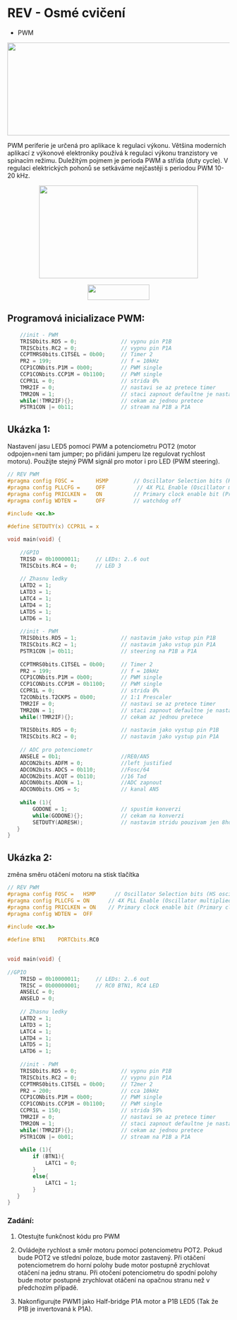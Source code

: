 # REV - Osmé cvičení
- PWM
<p align="center">
  <img width="610" height="210" src="https://github.com/MBrablc/BUT-FME-REV/blob/master/02_cv_zadani/08_CV/PIC18PWMdiagram.png">
</p>

PWM periferie je určená pro aplikace k regulaci výkonu. Většina moderních aplikací z výkonové elektroniky používá k regulaci výkonu tranzistory ve spínacím režimu. Duležitým pojmem je perioda PWM a střída (duty cycle). V regulaci elektrických pohonů se setkáváme nejčastěji s periodou PWM 10-20 kHz. 

<p align="center">
  <img width="360" height="210" src="https://github.com/MBrablc/BUT-FME-REV/blob/master/02_cv_zadani/08_CV/PWM.png">
</p>

<p align="center">
  <img width="140" height="35" src="https://github.com/MBrablc/BUT-FME-REV/blob/master/02_cv_zadani/08_CV/CodeCogsEqn.png">
</p>

## Programová inicializace PWM:

```c
    //init - PWM
    TRISDbits.RD5 = 0;              // vypnu pin P1B
    TRISCbits.RC2 = 0;              // vypnu pin P1A
    CCPTMRS0bits.C1TSEL = 0b00;     // Timer 2 
    PR2 = 199;                      // f = 10kHz
    CCP1CONbits.P1M = 0b00;         // PWM single
    CCP1CONbits.CCP1M = 0b1100;     // PWM single
    CCPR1L = 0;                     // strida 0%
    TMR2IF = 0;                     // nastavi se az pretece timer
    TMR2ON = 1;                     // staci zapnout defaultne je nastaven jak chceme
    while(!TMR2IF){};               // cekam az jednou pretece
    PSTR1CON |= 0b11;               // stream na P1B a P1A
```

## Ukázka 1:
 Nastavení jasu LED5 pomocí PWM a potenciometru POT2 (motor odpojen=neni tam jumper; po přidáni jumperu lze regulovat rychlost motoru). Použijte stejný PWM signál pro motor i pro LED (PWM steering).
 
```c
// REV PWM
#pragma config FOSC =       HSMP        // Oscillator Selection bits (HS oscillator (medium power 4-16 MHz))
#pragma config PLLCFG =     OFF          // 4X PLL Enable (Oscillator multiplied by 4)
#pragma config PRICLKEN =   ON          // Primary clock enable bit (Primary clock is always enabled)
#pragma config WDTEN =      OFF         // watchdog off
 
#include <xc.h>

#define SETDUTY(x) CCPR1L = x

void main(void) {
    
    //GPIO
    TRISD = 0b10000011;     // LEDs: 2..6 out
    TRISCbits.RC4 = 0;      // LED 3    
    
    // Zhasnu ledky
    LATD2 = 1;
    LATD3 = 1;
    LATC4 = 1;
    LATD4 = 1;
    LATD5 = 1;
    LATD6 = 1;
    
    //init - PWM
    TRISDbits.RD5 = 1;              // nastavim jako vstup pin P1B
    TRISCbits.RC2 = 1;              // nastavim jako vstup pin P1A
    PSTR1CON |= 0b11;               // steering na P1B a P1A
    
    CCPTMRS0bits.C1TSEL = 0b00;     // Timer 2 
    PR2 = 199;                      // f = 10kHz
    CCP1CONbits.P1M = 0b00;         // PWM single
    CCP1CONbits.CCP1M = 0b1100;     // PWM single
    CCPR1L = 0;                     // strida 0%    
    T2CONbits.T2CKPS = 0b00;        // 1:1 Prescaler
    TMR2IF = 0;                     // nastavi se az pretece timer
    TMR2ON = 1;                     // staci zapnout defaultne je nastaven jak chceme
    while(!TMR2IF){};               // cekam az jednou pretece
        
    TRISDbits.RD5 = 0;              // nastavim jako vystup pin P1B
    TRISCbits.RC2 = 0;              // nastavim jako vystup pin P1A
            
    // ADC pro potenciometr
    ANSELE = 0b1;                   //RE0/AN5
    ADCON2bits.ADFM = 0;            //left justified
    ADCON2bits.ADCS = 0b110;        //Fosc/64
    ADCON2bits.ACQT = 0b110;        //16 Tad
    ADCON0bits.ADON = 1;            //ADC zapnout
    ADCON0bits.CHS = 5;             // kanal AN5
    
    while (1){
        GODONE = 1;                 // spustim konverzi
        while(GODONE){};            // cekam na konverzi
        SETDUTY(ADRESH);            // nastavim stridu pouzivam jen 8hornich bitu
   }
}
```

## Ukázka 2:
 změna směru otáčení motoru na stisk tlačítka
```c
// REV PWM
#pragma config FOSC =   HSMP      // Oscillator Selection bits (HS oscillator (medium power 4-16 MHz))
#pragma config PLLCFG = ON      // 4X PLL Enable (Oscillator multiplied by 4)
#pragma config PRICLKEN = ON    // Primary clock enable bit (Primary clock is always enabled)
#pragma config WDTEN =  OFF
 
#include <xc.h> 

#define BTN1    PORTCbits.RC0

 
void main(void) {
    
//GPIO
    TRISD = 0b10000011;     // LEDs: 2..6 out
    TRISC = 0b00000001;     // RC0 BTN1, RC4 LED
    ANSELC = 0;
    ANSELD = 0;
    
    // Zhasnu ledky
    LATD2 = 1;
    LATD3 = 1;
    LATC4 = 1;
    LATD4 = 1;
    LATD5 = 1;
    LATD6 = 1;
    
    //init - PWM
    TRISDbits.RD5 = 0;              // vypnu pin P1B
    TRISCbits.RC2 = 0;              // vypnu pin P1A
    CCPTMRS0bits.C1TSEL = 0b00;     // T2mer 2 
    PR2 = 200;                      // cca 10kHz
    CCP1CONbits.P1M = 0b00;         // PWM single
    CCP1CONbits.CCP1M = 0b1100;     // PWM single
    CCPR1L = 150;                   // strida 59%
    TMR2IF = 0;                     // nastavi se az pretece timer
    TMR2ON = 1;                     // staci zapnout defaultne je nastaven jak chceme
    while(!TMR2IF){};               // cekam az jednou pretece
    PSTR1CON |= 0b01;               // stream na P1B a P1A
 
    while (1){
        if (BTN1){
            LATC1 = 0;
        }
        else{
            LATC1 = 1;
        }
   }
}
```
### Zadání:

  1) Otestujte funkčnost kódu pro PWM

  2) Ovládejte rychlost a směr motoru pomocí potenciometru POT2. Pokud bude POT2 ve střední poloze, bude motor zastavený. Při otáčení potenciometrem do horní polohy bude motor postupně zrychlovat otáčení na jednu stranu. Při otočení potenciometru do spodní polohy bude motor postupně zrychlovat otáčení na opačnou stranu než v předchozím případě. 
  
  4) Nakonfigurujte PWM1 jako Half-bridge P1A motor a P1B LED5 (Tak že P1B je invertovaná k P1A).

